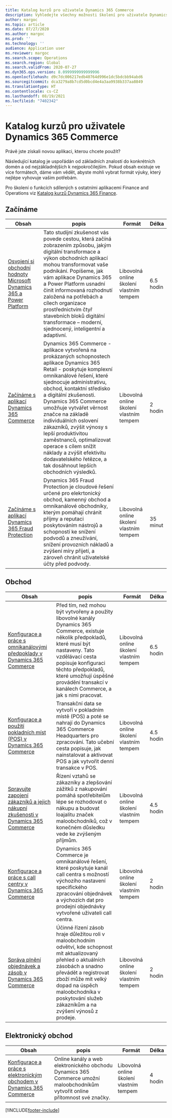 ```yaml
---
title: Katalog kurzů pro uživatele Dynamics 365 Commerce
description: Vyhledejte všechny možnosti školení pro uživatele Dynamics 365 Commerce.
author: margoc
ms.topic: article
ms.date: 07/27/2020
ms.author: margoc
ms.prod: ''
ms.technology: ''
audience: Application user
ms.reviewer: margoc
ms.search.scope: Operations
ms.search.region: Global
ms.search.validFrom: 2020-07-27
ms.dyn365.ops.version: 8.0999999999999996
ms.openlocfilehash: d9c7dc006217edb40764d996e1dc5bdcbb94abd6
ms.sourcegitcommit: dca3279a8b7cd5d0bcd4e4a3aa9938b337aa8849
ms.translationtype: HT
ms.contentlocale: cs-CZ
ms.lasthandoff: 08/19/2021
ms.locfileid: "7402342"
---
```

# <a name="learning-catalog-for-users-of-dynamics-365-commerce"></a>Katalog kurzů pro uživatele Dynamics 365 Commerce

Právě jste získali novou aplikaci, kterou chcete použít?

Následující katalog je uspořádán od základních znalostí do konkrétních domén a od nejzákladnějších k nejpokročilejším. Pokud obsah existuje ve více formátech, dáme vám vědět, abyste mohli vybrat formát výuky, který nejlépe vyhovuje vašim potřebám.

Pro školení o funkcích sdílených s ostatními aplikacemi Finance and Operations viz [Katalog kurzů Dynamics 365 Finance](../../finance/get-started/learning-catalog-business-user.md).

## <a name="get-started"></a>Začínáme<a name="get-started"></a>

| Obsah | popis  | Formát   | Délka    |
|------------------------------------------------------------------------------------------------------------------------------------------------------------------------------|---------------------------------------------------------------------------------------------------------------------------------------------------------------------------------------------------------------------------------------------------------------------------------------------------------------------------------------------------------------------------------------------------|--------------------------------------------------------------------------------|-----------|
| [Osvojení si obchodní hodnoty Microsoft Dynamics 365 a Power Platform](/learn/paths/learn-business-value-of-dynamics-365-and-power-platform/)   | Tato studijní zkušenost vás povede cestou, která začíná zobrazením způsobu, jakým digitální transformace a výkon obchodních aplikací mohou transformovat vaše podnikání. Popíšeme, jak vám aplikace Dynamics 365 a Power Platform usnadní činit informovaná rozhodnutí založená na potřebách a cílech organizace prostřednictvím čtyř stavebních bloků digitální transformace – moderní, sjednocený, inteligentní a adaptivní. | Libovolná online školení vlastním tempem | 6.5 hodin |
| [Začínáme s aplikací Dynamics 365 Commerce](/learn/paths/get-started-dynamics-365-commerce/)| Dynamics 365 Commerce - aplikace vytvořená na prokázaných schopnostech aplikace Dynamics 365 Retail - poskytuje komplexní omnikanálové řešení, které sjednocuje administrativu, obchod, kontaktní středisko a digitální zkušenosti. Dynamics 365 Commerce umožňuje vytvářet věrnost značce na základě individuálních oslovení zákazníků, zvýšit výnosy s lepší produktivitou zaměstnanců, optimalizovat operace s cílem snížit náklady a zvýšit efektivitu dodavatelského řetězce, a tak dosáhnout lepších obchodních výsledků. | Libovolná online školení vlastním tempem | 2 hodin |
| [Začínáme s aplikací Dynamics 365 Fraud Protection](/learn/modules/get-started-fraud-protection/)| Dynamics 365 Fraud Protection je cloudové řešení určené pro elekrtonický obchod, kamenný obchod a omnikanálové obchodníky, kterým pomáhají chránit příjmy a reputaci poskytováním nástrojů a schopností ke snížení podvodů a zneužívání, snížení provozních nákladů a zvýšení míry přijetí, a zároveň chránit uživatelské účty před podvody. | Libovolná online školení vlastním tempem | 35 minut |

## <a name="commerce"></a>Obchod<a name="commerce"></a>

| Obsah | popis  | Formát   | Délka    |
|------------------------------------------------------------------------------------------------------------------------------------------------------------------------------|---------------------------------------------------------------------------------------------------------------------------------------------------------------------------------------------------------------------------------------------------------------------------------------------------------------------------------------------------------------------------------------------------|--------------------------------------------------------------------------------|-----------|
| [Konfigurace a práce s omnikanálovými předpoklady v Dynamics 365 Commerce](/learn/paths/configure-work-omnichannel-prequisites-commerce/)| Před tím, než mohou být vytvořeny a použity libovolné kanály Dynamics 365 Commerce, existuje několik předpokladů, které musí být nastaveny. Tato vzdělávací cesta popisuje konfiguraci těchto předpokladů, které umožňují úspěšné provádění transakcí v kanálech Commerce, a jak s nimi pracovat.| Libovolná online školení vlastním tempem | 6.5 hodin |
| [Konfigurace a použití pokladních míst (POS) v Dynamics 365 Commerce](/learn/paths/configure-use-pos-commerce/) | Transakční data se vytvoří v pokladním místě (POS) a poté se nahrají do Dynamics 365 Commerce Headquarters pro zpracování. Tato učební cesta popisuje, jak nainstalovat a aktivovat POS a jak vytvořit denní transakce v POS. | Libovolná online školení vlastním tempem | 4.5 hodin |
| [Spravujte zapojení zákazníků a jejich nákupní zkušenosti v Dynamics 365 Commerce](/learn/paths/manage-customer-engagement-shopping-experience-commerce/) | Řízení vztahů se zákazníky a zlepšování zážitků z nakupování pomáhá spotřebitelům lépe se rozhodovat o nákupu a budovat loajalitu značek maloobchodníků, což v konečném důsledku vede ke zvýšeným příjmům. | Libovolná online školení vlastním tempem | 4.5 hodin |
| [Konfigurace a práce s call centry v Dynamics 365 Commerce](/learn/paths/configure-work-call-centers-commerce/) | Dynamics 365 Commerce je omnikanálové řešení, které poskytuje kanál call centra s možností výchozího nastavení specifického zpracování objednávek a výchozích dat pro prodejní objednávky vytvořené uživateli call centra. | Libovolná online školení vlastním tempem | 2 hodin   |
| [Správa plnění objednávek a zásob v Dynamics 365 Commerce](/learn/paths/manage-order-fulfillment-inventory-commerce/) | Účinné řízení zásob hraje důležitou roli v maloobchodním odvětví, kde schopnost mít aktualizovaný přehled o aktuálních zásobách a snadno převádět a registrovat zboží může mít velký dopad na úspěch maloobchodníka v poskytování služeb zákazníkům a na zvýšení výnosů z prodeje. | Libovolná online školení vlastním tempem | 2 hodin   |

## <a name="e-commerce"></a>Elektronický obchod<a name="e-commerce"></a>

| Obsah | popis  | Formát   | Délka    |
|------------------------------------------------------------------------------------------------------------------------------------------------------------------------------|---------------------------------------------------------------------------------------------------------------------------------------------------------------------------------------------------------------------------------------------------------------------------------------------------------------------------------------------------------------------------------------------------|--------------------------------------------------------------------------------|-----------|
| [Konfigurace a práce s elektronickým obchodem v Dynamics 365 Commerce](/learn/paths/configure-work-e-commerce/) | Online kanály a web elektronického obchodu Dynamics 365 Commerce umožní maloobchodníkům vytvořit online přítomnost své značky. | Libovolná online školení vlastním tempem | 4 hodin   |


[!INCLUDE[footer-include](../../includes/footer-banner.md)]
